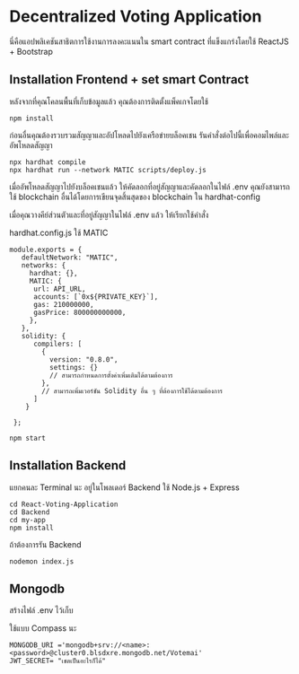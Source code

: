 # Decentralized Voting Application

นี่คือแอปพลิเคชันสาธิตการใช้งานการลงคะแนนใน smart contract ที่แข็งแกร่งโดยใช้ ReactJS + Bootstrap


<!-- [Youtube Tutorial](https://youtu.be/eCn6mHTpuM0) -->

## Installation Frontend + set smart Contract

หลังจากที่คุณโคลนพื้นที่เก็บข้อมูลแล้ว คุณต้องการติดตั้งแพ็คเกจโดยใช้

```shell
npm install
```

ก่อนอื่นคุณต้องรวบรวมสัญญาและอัปโหลดไปยังเครือข่ายบล็อคเชน รันคำสั่งต่อไปนี้เพื่อคอมไพล์และอัพโหลดสัญญา

```shell
npx hardhat compile
npx hardhat run --network MATIC scripts/deploy.js
```
เมื่ออัพโหลดสัญญาไปยังบล็อคเชนแล้ว ให้คัดลอกที่อยู่สัญญาและคัดลอกในไฟล์ .env คุณยังสามารถใช้ blockchain อื่นได้โดยการเขียนจุดสิ้นสุดของ blockchain ใน hardhat-config

เมื่อคุณวางคีย์ส่วนตัวและที่อยู่สัญญาในไฟล์ .env แล้ว ให้เรียกใช้คำสั่ง

hardhat.config.js ใช้ MATIC 

```shell
module.exports = {
   defaultNetwork: "MATIC",
   networks: {
     hardhat: {},
     MATIC: {
      url: API_URL,
      accounts: [`0x${PRIVATE_KEY}`],
      gas: 210000000,
      gasPrice: 800000000000,
     },
   },
   solidity: {
      compilers: [
        {
          version: "0.8.0",
          settings: {} 
          // สามารถกำหนดการตั้งค่าเพิ่มเติมได้ตามต้องการ
        },
        // สามารถเพิ่มเวอร์ชัน Solidity อื่น ๆ ที่ต้องการใช้ได้ตามต้องการ
      ]
    }
   
 };
```

```shell
npm start
```

## Installation Backend 

แยกคนละ Terminal นะ 
อยู่ในโพลเดอร์ Backend ใช้ Node.js + Express 

```shell
cd React-Voting-Application 
cd Backend 
cd my-app
npm install
```

ถ้าต้องการรัน Backend

```shell
nodemon index.js
```

## Mongodb

สร้างไฟล์ .env ไว้เก็บ 

ใช้แบบ Compass นะ

```shell
MONGODB_URI ='mongodb+srv://<name>:<password>@cluster0.blsdxre.mongodb.net/Votemai'
JWT_SECRET= "เชตเป็นอะไรก็ได้"
```




